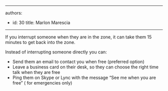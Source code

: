 

---
authors:
  - id: 30
    title: Marlon Marescia
---




<span class='intro'> If you interrupt someone when they are in the zone, it can take them 15 minutes to get back into the zone. </span>

<p>Instead of interrupting someone directly you can&#58;</p>
<ul>
<li>Send them an email to contact you when free (preferred option)</li>
<li>Leave a business card on their desk, so they can choose the right time talk when they are free</li>
<li>Ping them on Skype or Lync with the message “See me when you are free” ( for emergencies only)</li>

</ul>



